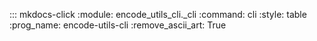 
::: mkdocs-click
    :module: encode_utils_cli._cli
    :command: cli
    :style: table
    :prog_name: encode-utils-cli
    :remove_ascii_art: True
